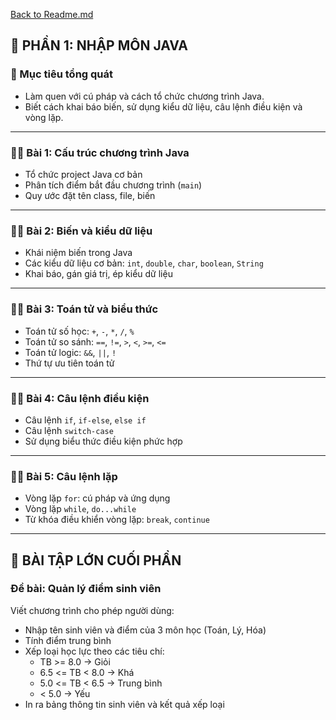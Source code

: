 [Back to Readme.md](../README.md)

## 📘 PHẦN 1: NHẬP MÔN JAVA

### 🎯 Mục tiêu tổng quát

- Làm quen với cú pháp và cách tổ chức chương trình Java.
- Biết cách khai báo biến, sử dụng kiểu dữ liệu, câu lệnh điều kiện và vòng lặp.

---

### 🧑‍🏫 Bài 1: Cấu trúc chương trình Java

- Tổ chức project Java cơ bản
- Phân tích điểm bắt đầu chương trình (`main`)
- Quy ước đặt tên class, file, biến

---

### 🧑‍🏫 Bài 2: Biến và kiểu dữ liệu

- Khái niệm biến trong Java
- Các kiểu dữ liệu cơ bản: `int`, `double`, `char`, `boolean`, `String`
- Khai báo, gán giá trị, ép kiểu dữ liệu

---

### 🧑‍🏫 Bài 3: Toán tử và biểu thức

- Toán tử số học: `+`, `-`, `*`, `/`, `%`
- Toán tử so sánh: `==`, `!=`, `>`, `<`, `>=`, `<=`
- Toán tử logic: `&&`, `||`, `!`
- Thứ tự ưu tiên toán tử

---

### 🧑‍🏫 Bài 4: Câu lệnh điều kiện

- Câu lệnh `if`, `if-else`, `else if`
- Câu lệnh `switch-case`
- Sử dụng biểu thức điều kiện phức hợp

---

### 🧑‍🏫 Bài 5: Câu lệnh lặp

- Vòng lặp `for`: cú pháp và ứng dụng
- Vòng lặp `while`, `do...while`
- Từ khóa điều khiển vòng lặp: `break`, `continue`

---

## 🧪 BÀI TẬP LỚN CUỐI PHẦN

### **Đề bài: Quản lý điểm sinh viên**

Viết chương trình cho phép người dùng:

- Nhập tên sinh viên và điểm của 3 môn học (Toán, Lý, Hóa)
- Tính điểm trung bình
- Xếp loại học lực theo các tiêu chí:
  - TB >= 8.0 → Giỏi
  - 6.5 <= TB < 8.0 → Khá
  - 5.0 <= TB < 6.5 → Trung bình
  - < 5.0 → Yếu
- In ra bảng thông tin sinh viên và kết quả xếp loại
